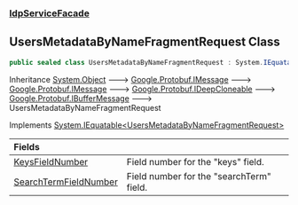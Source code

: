 ### [IdpServiceFacade](../index.md 'IdpServiceFacade')

## UsersMetadataByNameFragmentRequest Class

```csharp
public sealed class UsersMetadataByNameFragmentRequest : System.IEquatable<IdpServiceFacade.UsersMetadataByNameFragmentRequest>
```

Inheritance [System\.Object](https://learn.microsoft.com/en-us/dotnet/api/system.object 'System\.Object') &#129106; [Google\.Protobuf\.IMessage](https://learn.microsoft.com/en-us/dotnet/api/google.protobuf.imessage 'Google\.Protobuf\.IMessage') &#129106; [Google\.Protobuf\.IMessage](https://learn.microsoft.com/en-us/dotnet/api/google.protobuf.imessage 'Google\.Protobuf\.IMessage') &#129106; [Google\.Protobuf\.IDeepCloneable](https://learn.microsoft.com/en-us/dotnet/api/google.protobuf.ideepcloneable 'Google\.Protobuf\.IDeepCloneable') &#129106; [Google\.Protobuf\.IBufferMessage](https://learn.microsoft.com/en-us/dotnet/api/google.protobuf.ibuffermessage 'Google\.Protobuf\.IBufferMessage') &#129106; UsersMetadataByNameFragmentRequest

Implements [System\.IEquatable&lt;](https://learn.microsoft.com/en-us/dotnet/api/system.iequatable-1 'System\.IEquatable\`1')[UsersMetadataByNameFragmentRequest](index.md 'IdpServiceFacade\.UsersMetadataByNameFragmentRequest')[&gt;](https://learn.microsoft.com/en-us/dotnet/api/system.iequatable-1 'System\.IEquatable\`1')

| Fields | |
| :--- | :--- |
| [KeysFieldNumber](KeysFieldNumber.md 'IdpServiceFacade\.UsersMetadataByNameFragmentRequest\.KeysFieldNumber') | Field number for the "keys" field\. |
| [SearchTermFieldNumber](SearchTermFieldNumber.md 'IdpServiceFacade\.UsersMetadataByNameFragmentRequest\.SearchTermFieldNumber') | Field number for the "searchTerm" field\. |
